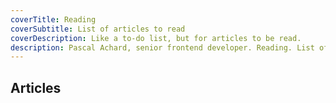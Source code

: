 ```yaml
---
coverTitle: Reading
coverSubtitle: List of articles to read
coverDescription: Like a to-do list, but for articles to be read.
description: Pascal Achard, senior frontend developer. Reading. List of articles to read.
---
```



## Articles
